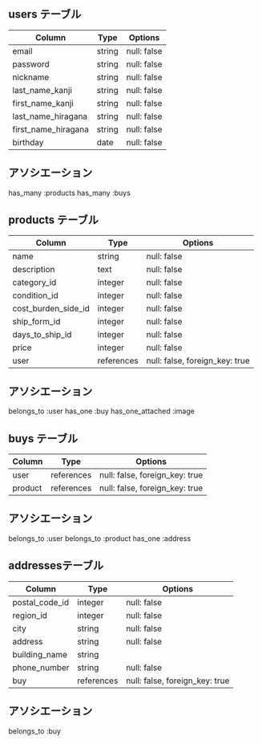 ## users テーブル
| Column        | Type   | Options     |
| --------------------| ------ | ----------  |
| email               | string | null: false |
| password            | string | null: false |
| nickname            | string | null: false |
| last_name_kanji     | string | null: false |
| first_name_kanji    | string | null: false |
| last_name_hiragana  | string | null: false |
| first_name_hiragana | string | null: false |
| birthday            | date   | null: false |
## アソシエーション
has_many :products
has_many :buys



## products テーブル
| Column              | Type       | Options                          |
| ------------------- | -----------| ---------------------------------|
| name                | string     | null: false                      |
| description         | text       | null: false                      |
| category_id         | integer    | null: false                      |
| condition_id        | integer    | null: false                      |
| cost_burden_side_id | integer    | null: false                      |
| ship_form_id        | integer    | null: false                      |
| days_to_ship_id     | integer    | null: false                      |
| price               | integer    | null: false                      |
| user                | references | null: false, foreign_key: true   |

## アソシエーション
belongs_to :user
has_one :buy
has_one_attached :image



## buys テーブル
| Column         | Type       | Options                         |
| ---------      | ---------- | ------------------------------- |
| user           | references | null: false, foreign_key: true  |
| product        | references | null: false, foreign_key: true  |

## アソシエーション
belongs_to :user
belongs_to :product
has_one :address


## addressesテーブル
| Column         | Type       | Options                         |
| ---------------| -----------| --------------------------------|
| postal_code_id | integer    | null: false                     |
| region_id      | integer    | null: false                     |
| city           | string     | null: false                     |
| address        | string     | null: false                     |
| building_name  | string     |                                 |
| phone_number   | string     | null: false                     |
| buy            | references | null: false, foreign_key: true  |

## アソシエーション
belongs_to :buy




